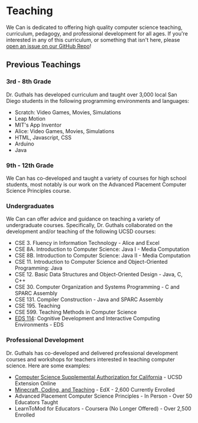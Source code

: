 # Teaching
We Can is dedicated to offering high quality computer science teaching, curriculum, pedagogy, and professional development for all ages. If you're interested in any of this curriculum, or something that isn't here, please [open an issue on our GitHub Repo](https://github.com/thewecanzone/thewecanzone.github.io/issues/new?assignees=sguthals&labels=new-content&template=new-content-request.md&title=New+Content+for+%5BTOPIC%5D)!

## Previous Teachings
### 3rd - 8th Grade
Dr. Guthals has developed curriculum and taught over 3,000 local San Diego students in the following programming environments and languages:
- Scratch: Video Games, Movies, Simulations
- Leap Motion
- MIT's App Inventor
- Alice: Video Games, Movies, Simulations
- HTML, Javascript, CSS
- Arduino
- Java

### 9th - 12th Grade
We Can has co-developed and taught a variety of courses for high school students, most notably is our work on the Advanced Placement Computer Science Principles course. 

### Undergraduates
We Can can offer advice and guidance on teaching a variety of undergraduate courses. Specifically, Dr. Guthals collaborated on the development and/or teaching of the following UCSD courses:
- CSE 3. Fluency in Information Technology - Alice and Excel
- CSE 8A. Introduction to Computer Science: Java I - Media Computation
- CSE 8B. Introduction to Computer Science: Java II - Media Computation
- CSE 11. Introduction to Computer Science and Object-Oriented Programming: Java
- CSE 12. Basic Data Structures and Object-Oriented Design - Java, C, C++
- CSE 30. Computer Organization and Systems Programming - C and SPARC Assembly
- CSE 131. Compiler Construction - Java and SPARC Assembly
- CSE 195. Teaching
- CSE 599. Teaching Methods in Computer Science
- [EDS 114](http://www.ucsd.edu/catalog/courses/EDS.html): Cognitive Development and Interactive Computing Environments - EDS

### Professional Development
Dr. Guthals has co-developed and delivered professional development courses and workshops for teachers interested in teaching computer science. Here are some examples:
- [Computer Science Supplemental Authorization for California](https://sites.google.com/ucsd.edu/cssa/) - UCSD Extension Online
- [Minecraft, Coding, and Teaching](https://www.edx.org/course/minecraft-coding-teaching-uc-san-diegox-ltm1x) - EdX - 2,600 Currently Enrolled
- Advanced Placement Computer Science Principles - In Person - Over 50 Educators Taught
- LearnToMod for Educators - Coursera (No Longer Offered) - Over 2,500 Enrolled